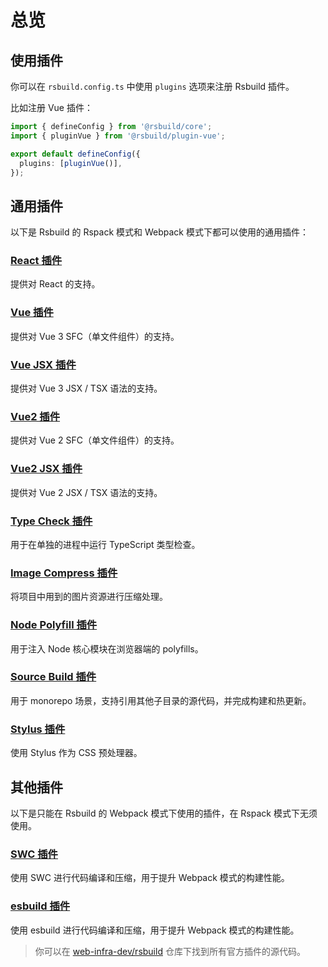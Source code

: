 # 总览

## 使用插件

你可以在 `rsbuild.config.ts` 中使用 `plugins` 选项来注册 Rsbuild 插件。

比如注册 Vue 插件：

```ts title="rsbuild.config.ts"
import { defineConfig } from '@rsbuild/core';
import { pluginVue } from '@rsbuild/plugin-vue';

export default defineConfig({
  plugins: [pluginVue()],
});
```

## 通用插件

以下是 Rsbuild 的 Rspack 模式和 Webpack 模式下都可以使用的通用插件：

### [React 插件](/plugins/list/plugin-react.html)

提供对 React 的支持。

### [Vue 插件](/plugins/list/plugin-vue.html)

提供对 Vue 3 SFC（单文件组件）的支持。

### [Vue JSX 插件](/plugins/list/plugin-vue-jsx.html)

提供对 Vue 3 JSX / TSX 语法的支持。

### [Vue2 插件](/plugins/list/plugin-vue2.html)

提供对 Vue 2 SFC（单文件组件）的支持。

### [Vue2 JSX 插件](/plugins/list/plugin-vue2-jsx.html)

提供对 Vue 2 JSX / TSX 语法的支持。

### [Type Check 插件](/plugins/list/plugin-type-check.html)

用于在单独的进程中运行 TypeScript 类型检查。

### [Image Compress 插件](/plugins/list/plugin-image-compress.html)

将项目中用到的图片资源进行压缩处理。

### [Node Polyfill 插件](/plugins/list/plugin-node-polyfill.html)

用于注入 Node 核心模块在浏览器端的 polyfills。

### [Source Build 插件](/plugins/list/plugin-source-build.html)

用于 monorepo 场景，支持引用其他子目录的源代码，并完成构建和热更新。

### [Stylus 插件](/plugins/list/plugin-stylus.html)

使用 Stylus 作为 CSS 预处理器。

## 其他插件

以下是只能在 Rsbuild 的 Webpack 模式下使用的插件，在 Rspack 模式下无须使用。

### [SWC 插件](/plugins/list/plugin-swc.html)

使用 SWC 进行代码编译和压缩，用于提升 Webpack 模式的构建性能。

### [esbuild 插件](/plugins/list/plugin-esbuild.html)

使用 esbuild 进行代码编译和压缩，用于提升 Webpack 模式的构建性能。

> 你可以在 [web-infra-dev/rsbuild](https://github.com/web-infra-dev/rsbuild) 仓库下找到所有官方插件的源代码。
